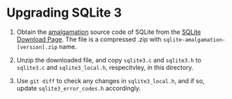 # Upgrading SQLite 3

1. Obtain the [amalgamation](https://www.sqlite.org/amalgamation.html) source code of SQLite from the [SQLite Download Page](https://www.sqlite.org/download.html). The file is a compressed .zip with `sqlite-amalgamation-[version].zip` name.

2. Unzip the downloaded file, and copy `sqlite3.c` and `sqlite3.h` to `sqlite3.c` and `sqlite3_local.h`, respecitvley, in this directory.

3. Use `git diff` to check any changes in `sqlite3_local.h`, and if so, update `sqlite3_error_codes.h` accordingly.
